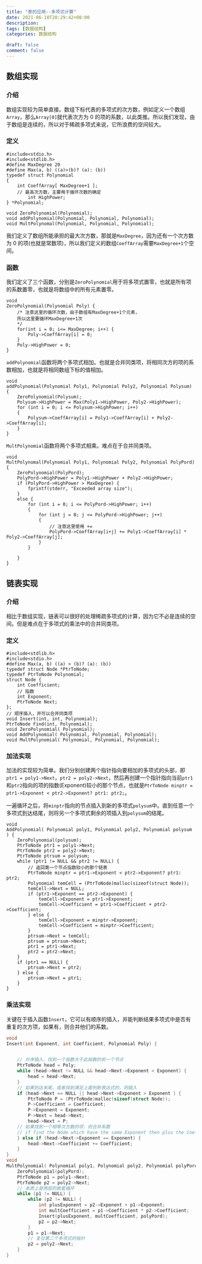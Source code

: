 ```yaml
---
title: "表的应用--多项式计算"
date: 2021-06-10T20:29:42+08:00
description:
tags: [数据结构]
categories: 数据结构

draft: false
comment: false
---
```


## 数组实现

### 介绍

数组实现较为简单直接。数组下标代表的多项式的次方数，例如定义一个数组`Array`，那么`Array[0]`就代表次方为 0 的项的系数，以此类推。所以我们发现，由于数组是连续的，所以对于稀疏多项式来说，它所浪费的空间较大。

### 定义

```
#include<stdio.h>
#include<stdlib.h>
#define MaxDegree 20
#define Max(a, b) ((a)>(b)? (a): (b))
typedef struct Polynomial
{
    int CoeffArray[ MaxDegree+1 ];
    // 最高次方数，主要用于循环次数的确定
        int HighPower;
} *Polynomial;

void ZeroPolynomial(Polynomial);
void addPolynomial(Polynomial, Polynomial, Polynomial);
void MultPolynomal(Polynomial, Polynomial, Polynomial);
```

我们定义了数组所能承担的最大次方数，那就是`MaxDegree`，因为还有一个次方数为 0 的项(也就是常数项)，所以我们定义的数组`CoeffArray`需要`MaxDegree+1`个空间。

### 函数

我们定义了三个函数，分别是`ZeroPolynomial`用于将多项式置零，也就是所有项的系数置零，也就是将数组中的所有元素置零。

```
void
ZeroPolynomial(Polynomial Poly) {
    /* 注意这里的循环次数，由于数组有MaxDegree+1个元素，
    所以这里要循环MaxDegree+1次
    */
    for(int i = 0; i<= MaxDegree; i++) {
        Poly->CoeffArray[i] = 0;
    }
    Poly->HighPower = 0;
}
```

`addPolynomial`函数将两个多项式相加。也就是合并同类项，将相同次方的项的系数相加，也就是将相同数组下标的值相加。

```
void
addPolynomial(Polynomial Poly1, Polynomial Poly2, Polynomial Polysum) {
    ZeroPolynomial(Polysum);
    Polysum->HighPower = Max(Poly1->HighPower, Poly2->HighPower);
    for (int i = 0; i <= Polysum->HighPower; i++)
    {
        Polysum->CoeffArray[i] = Poly1->CoeffArray[i] + Poly2->CoeffArray[i];
    }
}
```

`MultPolynomial`函数将两个多项式相乘。难点在于合并同类项。

```
void
MultPolynomal(Polynomial Poly1, Polynomial Poly2, Polynomial PolyPord) {
    ZeroPolynomial(PolyPord);
    PolyPord->HighPower = Poly1->HighPower + Poly2->HighPower;
    if (PolyPord->HighPower > MaxDegree) {
        fprintf(stderr, "Exceeded array size");
    }
    else {
        for (int i = 0; i <= PolyPord->HighPower; i++)
        {
            for (int j = 0; j <= PolyPord->HighPower; j++)
            {
                // 注意这里使用 +=
                PolyPord->CoeffArray[i+j] += Poly1->CoeffArray[i] * Poly2->CoeffArray[j];
            }
        }

    }
}
```

## 链表实现

### 介绍

相比于数组实现，链表可以很好的处理稀疏多项式的计算，因为它不必是连续的空间。但是难点在于多项式的乘法中的合并同类项。

### 定义

```
#include<stdlib.h>
#include<stdio.h>
#define Max(a, b) ((a) > (b)? (a): (b))
typedef struct Node *PtrToNode;
typedef PtrToNode Polynomial;
struct Node {
    int Coefficient;
    // 指数
    int Exponent;
    PtrToNode Next;
};
// 顺序插入，并可以合并同类项
void Insert(int, int, Polynomial);
PtrToNode Find(int, Polynomial);
void ZeroPolynomial( Polynomial);
void AddPolynomial( Polynomial, Polynomial, Polynomial);
void MultPolynomial( Polynomial, Polynomial, Polynomial);
```

### 加法实现

加法的实现较为简单。我们分别创建两个指针指向要相加的多项式的头部，即`ptr1 = poly1->Next`，`ptr2 = poly2->Next`，然后再创建一个指针指向当前`ptr1`和`ptr2`指向的项的指数(Exponent)较小的那个节点，也就是`PtrToNode minptr = ptr1->Exponent < ptr2->Exponent? ptr1: ptr2;`。

一遍循环之后，将`minptr`指向的节点插入到新的多项式`polysum`中。直到任意一个多项式到达结尾，则将另一个多项式剩余的项插入到`polysum`的结尾。

```
void
AddPolynomial( Polynomial poly1, Polynomial poly2, Polynomial polysum ) {
    ZeroPolynomial(polysum);
    PtrToNode ptr1 = poly1->Next;
    PtrToNode ptr2 = poly2->Next;
    PtrToNode ptrsum = polysum;
    while (ptr1 != NULL && ptr2 != NULL) {
        // 返回第一个节点指数较小的那个链表
        PtrToNode minptr = ptr1->Exponent < ptr2->Exponent? ptr1: ptr2;
        Polynomial temCell = (PtrToNode)malloc(sizeof(struct Node));
        temCell->Next = NULL;
        if (ptr1->Exponent == ptr2->Exponent) {
            temCell->Exponent = ptr1->Exponent;
            temCell->Coefficient = ptr1->Coefficient + ptr2->Coefficient;
        } else {
            temCell->Exponent = minptr->Exponent;
            temCell->Coefficient = minptr->Coefficient;
        }
        ptrsum->Next = temCell;
        ptrsum = ptrsum->Next;
        ptr1 = ptr1->Next;
        ptr2 = ptr2->Next;
    }
    if (ptr1 == NULL) {
        ptrsum->Next = ptr2;
    } else {
        ptrsum->Next = ptr1;
    }
}
```

### 乘法实现

关键在于插入函数`Insert`，它可以有顺序的插入，并能判断结果多项式中是否有重复的次方项，如果有，则合并他们的系数。

```c
void
Insert(int Exponent, int Coefficient, Polynomial Poly) {


    // 升序插入，找到一个指数大于此指数的前一个节点
    PtrToNode head = Poly;
    while (head->Next != NULL && head->Next->Exponent < Exponent) {
        head = head->Next;
    }
    // 如果到达末尾，或者找到满足上面判断表达式的，则插入
    if (head->Next == NULL || head->Next->Exponent > Exponent ) {
        PtrToNode P = (PtrToNode)malloc(sizeof(struct Node));
        P->Coefficient = Coefficient;
        P->Exponent = Exponent;
        P->Next = head->Next;
        head->Next = P;
    // 如果找到一个相等次方数的项，则合并系数
    // if find the Node which have the same Exponent then plus the Coefficient of them.
    } else if (head->Next->Exponent == Exponent) {
        head->Next->Coefficient += Coefficient;
    }
}
void
MultPolynomial( Polynomial poly1, Polynomial poly2, Polynomial polyPord) {
    ZeroPolynomial(polyPord);
    PtrToNode p1 = poly1->Next;
    PtrToNode p2 = poly2->Next;
    // 本质上是两层的嵌套循环
    while (p1 != NULL) {
        while (p2 != NULL) {
            int plusExponent = p2->Exponent + p1->Exponent;
            int multCoefficient = p1->Coefficient * p2->Coefficient;
            Insert(plusExponent, multCoefficient, polyPord);
            p2 = p2->Next;
        }
        p1 = p1->Next;
        // 复位第二个多项式的指针
        p2 = poly2->Next;
    }
}
```
